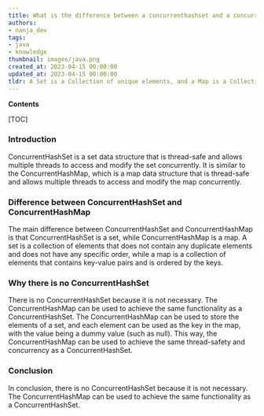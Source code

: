 ```yaml
---
title: What is the difference between a concurrenthashset and a concurrenthashmap?
authors:
- nanja_dev
tags:
- java
- knowledge
thumbnail: images/java.png
created_at: 2023-04-15 00:00:00
updated_at: 2023-04-15 00:00:00
tldr: A Set is a Collection of unique elements, and a Map is a Collection of key-value pairs, so a ConcurrentHashSet is not necessary since a ConcurrentHashMap can provide the same functionality.
---
```


**Contents**

[TOC]

### Introduction

ConcurrentHashSet is a set data structure that is thread-safe and allows multiple threads to access and modify the set concurrently. It is similar to the ConcurrentHashMap, which is a map data structure that is thread-safe and allows multiple threads to access and modify the map concurrently. 

### Difference between ConcurrentHashSet and ConcurrentHashMap

The main difference between ConcurrentHashSet and ConcurrentHashMap is that ConcurrentHashSet is a set, while ConcurrentHashMap is a map. A set is a collection of elements that does not contain any duplicate elements and does not have any specific order, while a map is a collection of elements that contains key-value pairs and is ordered by the keys. 

### Why there is no ConcurrentHashSet

There is no ConcurrentHashSet because it is not necessary. The ConcurrentHashMap can be used to achieve the same functionality as a ConcurrentHashSet. The ConcurrentHashMap can be used to store the elements of a set, and each element can be used as the key in the map, with the value being a dummy value (such as null). This way, the ConcurrentHashMap can be used to achieve the same thread-safety and concurrency as a ConcurrentHashSet.

### Conclusion

In conclusion, there is no ConcurrentHashSet because it is not necessary. The ConcurrentHashMap can be used to achieve the same functionality as a ConcurrentHashSet.
